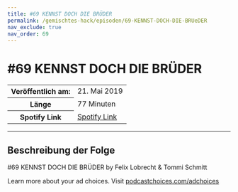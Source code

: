 ```yaml
---
title: #69 KENNST DOCH DIE BRÜDER
permalink: /gemischtes-hack/episoden/69-KENNST-DOCH-DIE-BRUeDER
nav_exclude: true
nav_order: 69
---
```


# #69 KENNST DOCH DIE BRÜDER
<table class="resp-table dcf-table dcf-table-responsive dcf-table-bordered dcf-table-striped dcf-w-100%">
                    <tbody>
                        <tr>
                            <th scope="row">Veröffentlich am:</th>
                            <td data-label="Veröffentlich am:">21. Mai 2019</td>
                        </tr>
                        <tr>
                            <th scope="row">Länge </th>
                            <td data-label="Länge ">77 Minuten</td>
                        </tr><tr>
                                <th scope="row">Spotify Link</th>
                                <td data-label="Spotify Link"><a href="https://open.spotify.com/episode/6zTP5Qls3MtsE1bajjBoZf">Spotify Link</a></td>
                            </tr></tbody>
                </table>

***

## Beschreibung der Folge

<div>
<p>#69 KENNST DOCH DIE BRÜDER by Felix Lobrecht &amp; Tommi Schmitt</p><p> </p><p>Learn more about your ad choices. Visit <a href="https://podcastchoices.com/adchoices">podcastchoices.com/adchoices</a></p>  
</div>

